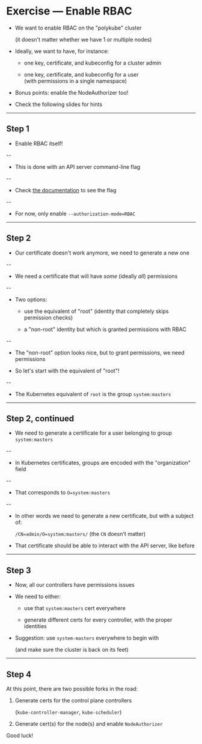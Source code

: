 # Exercise — Enable RBAC

- We want to enable RBAC on the "polykube" cluster

  (it doesn't matter whether we have 1 or multiple nodes)

- Ideally, we want to have, for instance:

  - one key, certificate, and kubeconfig for a cluster admin

  - one key, certificate, and kubeconfig for a user
    <br/>
    (with permissions in a single namespace)

- Bonus points: enable the NodeAuthorizer too!

- Check the following slides for hints

---

## Step 1

- Enable RBAC itself!

--

- This is done with an API server command-line flag

--

- Check [the documentation][kube-apiserver-doc] to see the flag

--

- For now, only enable `--authorization-mode=RBAC`

[kube-apiserver-doc]: https://kubernetes.io/docs/reference/command-line-tools-reference/kube-apiserver/

---

## Step 2

- Our certificate doesn't work anymore, we need to generate a new one

--

- We need a certificate that will have *some* (ideally *all*) permissions

--

- Two options:

  - use the equivalent of "root" (identity that completely skips permission checks)

  - a "non-root" identity but which is granted permissions with RBAC

--

- The "non-root" option looks nice, but to grant permissions, we need permissions

- So let's start with the equivalent of "root"!

--

- The Kubernetes equivalent of `root` is the group `system:masters`

---

## Step 2, continued

- We need to generate a certificate for a user belonging to group `system:masters`

--

- In Kubernetes certificates, groups are encoded with the "organization" field

--

- That corresponds to `O=system:masters`

--

- In other words we need to generate a new certificate, but with a subject of:

  `/CN=admin/O=system:masters/` (the `CN` doesn't matter)

- That certificate should be able to interact with the API server, like before

---

## Step 3

- Now, all our controllers have permissions issues

- We need to either:

  - use that `system:masters` cert everywhere

  - generate different certs for every controller, with the proper identities

- Suggestion: use `system-masters` everywhere to begin with

  (and make sure the cluster is back on its feet)

---

## Step 4

At this point, there are two possible forks in the road:

1. Generate certs for the control plane controllers

   (`kube-controller-manager`, `kube-scheduler`)

2. Generate cert(s) for the node(s) and enable `NodeAuthorizer`

Good luck!
